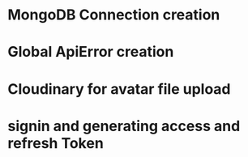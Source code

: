 # MongoDB Connection creation

# Global ApiError creation

# Cloudinary for avatar file upload

# signin and generating access and refresh Token
